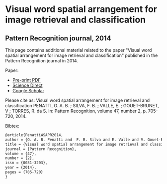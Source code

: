 # Visual word spatial arrangement for image retrieval and classification
## Pattern Recognition journal, 2014


This page contains additional material related to the paper "Visual word spatial arrangement for image retrieval and classification" published in the Pattern Recognition journal in 2014.


Paper:
- [Pre-print PDF]()
- [Science Direct](http://www.sciencedirect.com/science/article/pii/S0031320313003336)
- [Google Scholar](http://scholar.google.com.br/scholar?cluster=1046716811830566010&hl=en&as_sdt=0,5)


Please cite as: 
Visual word spatial arrangement for image retrieval and classification
PENATTI, O. A. B. ; SILVA, F. B. ; VALLE, E. ; GOUET-BRUNET, V ; TORRES, R. da S.
In: Pattern Recognition, volume 47, number 2, p. 705-720, 2014.


Bibtex:
```latex
@article{PenattiWSAPR2014,
author = {O. A. B. Penatti and  F. B. Silva and E. Valle and V. Gouet-Brunet and R. da S. Torres},
title = {Visual word spatial arrangement for image retrieval and classification},
journal = {Pattern Recognition},
volume = {47},
number = {2},
issn = {0031-3203},
year = {2014},
pages = {705-720}
}
```
